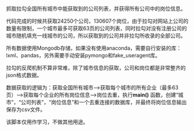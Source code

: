 抓取拉勾全国所有城市中能获取到的公司列表，并获得所有公司中的岗位信息。

代码完成的时候共获取24250个公司，130607个岗位，由于拉勾对网站上公司的数量有限制，一个城市最多可获取63页的公司列表，同时拉勾对没有注册公司的城市随机填充一线城市的公司，所以获取到的公司并非拉勾所收录的全部公司。

所有数据使用Mongodb存储，如果没有使用anaconda，需要自行安装的库：lxml、pandas，另外需要手动安装pymongo和fake_useragent库。

拉勾的反爬机制不算非常难，除了城市信息的获取，公司和岗位都是非常整齐的json格式数据。

数据获取的逻辑为：获取全国所有城市-->获取每个城市的所有企业（最多63页）-->获取每个企业的所有岗位信息-->岗位去重，执行**main()** 函数，创建“城市”，“公司列表”，“岗位信息”和一个去重连接的数据库，并最终将岗位信息输出保存为csv文件。

该脚本仅用作学习，不做其他用途。
